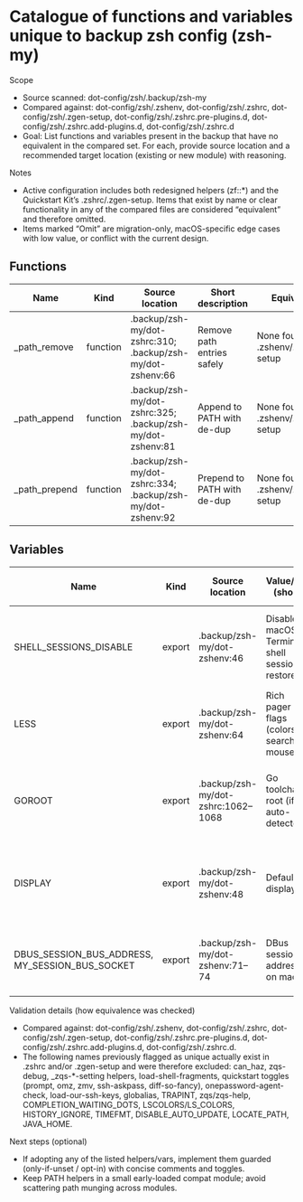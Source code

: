 # Catalogue of functions and variables unique to backup zsh config (zsh-my)

Scope
- Source scanned: dot-config/zsh/.backup/zsh-my
- Compared against: dot-config/zsh/.zshenv, dot-config/zsh/.zshrc, dot-config/zsh/.zgen-setup, dot-config/zsh/.zshrc.pre-plugins.d, dot-config/zsh/.zshrc.add-plugins.d, dot-config/zsh/.zshrc.d
- Goal: List functions and variables present in the backup that have no equivalent in the compared set. For each, provide source location and a recommended target location (existing or new module) with reasoning.

Notes
- Active configuration includes both redesigned helpers (zf::*) and the Quickstart Kit’s .zshrc/.zgen-setup. Items that exist by name or clear functionality in any of the compared files are considered “equivalent” and therefore omitted.
- Items marked “Omit” are migration-only, macOS-specific edge cases with low value, or conflict with the current design.


## Functions

| Name | Kind | Source location | Short description | Equivalent in active set | Recommended target location | Reasoning |
|---|---|---|---|---|---|---|
| _path_remove | function | .backup/zsh-my/dot-zshrc:310; .backup/zsh-my/dot-zshenv:66 | Remove path entries safely | None found in .zshenv/.zshrc/.zshrc.*/.zgen-setup | .zshrc.pre-plugins.d/005-compat-helpers.zsh (new) | Generic safe PATH helper, useful early for environment setup and de-dup. |
| _path_append | function | .backup/zsh-my/dot-zshrc:325; .backup/zsh-my/dot-zshenv:81 | Append to PATH with de-dup | None found in .zshenv/.zshrc/.zshrc.*/.zgen-setup | .zshrc.pre-plugins.d/005-compat-helpers.zsh (new) | Pairs with _path_remove/_path_prepend; safe, order-aware PATH management. |
| _path_prepend | function | .backup/zsh-my/dot-zshrc:334; .backup/zsh-my/dot-zshenv:92 | Prepend to PATH with de-dup | None found in .zshenv/.zshrc/.zshrc.*/.zgen-setup | .zshrc.pre-plugins.d/005-compat-helpers.zsh (new) | Pairs with the above; ensures higher-priority bins take effect without duplicates. |


## Variables

| Name | Kind | Source location | Value/role (short) | Equivalent in active set | Recommended target location | Reasoning |
|---|---|---|---|---|---|---|
| SHELL_SESSIONS_DISABLE | export | .backup/zsh-my/dot-zshenv:46 | Disable macOS Terminal shell session restore | None found | .zshenv (existing) | Harmless opt-out; improves performance and privacy in Terminal.app. |
| LESS | export | .backup/zsh-my/dot-zshenv:64 | Rich pager flags (colors, search, mouse) | None found | .zshrc.d/100-terminal-integration.zsh (existing) | Reasonable UX improvement; centralize terminal-facing env. |
| GOROOT | export | .backup/zsh-my/dot-zshrc:1062–1068 | Go toolchain root (if auto-detected) | None found | .zshrc.add-plugins.d/130-dev-systems.zsh (existing) | Only set if discovered; complements GOPATH without forcing versions. |
| DISPLAY | export | .backup/zsh-my/dot-zshenv:48 | Default X display | None found | Omit | Not generally meaningful on macOS terminals; can cause surprising GUI behavior. |
| DBUS_SESSION_BUS_ADDRESS, MY_SESSION_BUS_SOCKET | export | .backup/zsh-my/dot-zshenv:71–74 | DBus session address on macOS | None found | Omit | Rarely used on macOS; avoid unless specifically required by tooling. |


Validation details (how equivalence was checked)
- Compared against: dot-config/zsh/.zshenv, dot-config/zsh/.zshrc, dot-config/zsh/.zgen-setup, dot-config/zsh/.zshrc.pre-plugins.d, dot-config/zsh/.zshrc.add-plugins.d, dot-config/zsh/.zshrc.d.
- The following names previously flagged as unique actually exist in .zshrc and/or .zgen-setup and were therefore excluded: can_haz, zqs-debug, _zqs-*-setting helpers, load-shell-fragments, quickstart toggles (prompt, omz, zmv, ssh-askpass, diff-so-fancy), onepassword-agent-check, load-our-ssh-keys, globalias, TRAPINT, zqs/zqs-help, COMPLETION_WAITING_DOTS, LSCOLORS/LS_COLORS, HISTORY_IGNORE, TIMEFMT, DISABLE_AUTO_UPDATE, LOCATE_PATH, JAVA_HOME.

Next steps (optional)
- If adopting any of the listed helpers/vars, implement them guarded (only-if-unset / opt-in) with concise comments and toggles.
- Keep PATH helpers in a small early-loaded compat module; avoid scattering path munging across modules.
